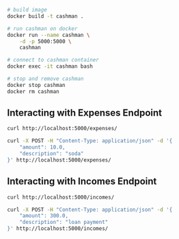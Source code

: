 ```bash
# build image
docker build -t cashman .

# run cashman on docker
docker run --name cashman \
    -d -p 5000:5000 \
    cashman

# connect to cashman container
docker exec -it cashman bash

# stop and remove cashman
docker stop cashman
docker rm cashman
```

## Interacting with Expenses Endpoint

```bash
curl http://localhost:5000/expenses/

curl -X POST -H "Content-Type: application/json" -d '{
    "amount": 10.0,
    "description": "soda"
}' http://localhost:5000/expenses/
```

## Interacting with Incomes Endpoint

```bash
curl http://localhost:5000/incomes/

curl -X POST -H "Content-Type: application/json" -d '{
    "amount": 300.0,
    "description": "loan payment"
}' http://localhost:5000/incomes/
```
